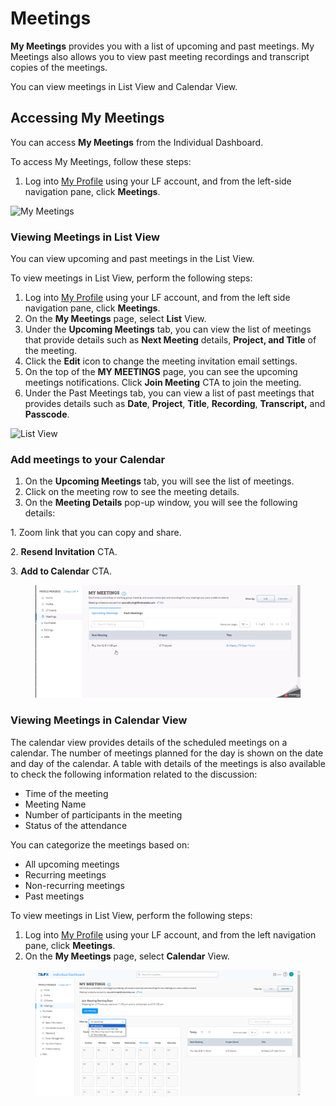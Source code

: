 # Meetings

**My Meetings** provides you with a list of upcoming and past meetings. My Meetings also allows you to view past meeting recordings and transcript copies of the meetings.

You can view meetings in List View and Calendar View.&#x20;

## Accessing My Meetings&#x20;

You can access **My Meetings** from the Individual Dashboard.&#x20;

To access My Meetings, follow these steps:

1. Log into [My Profile](https://openprofile.dev) using your LF account, and from the left-side navigation pane, click **Meetings**.

![My Meetings](../../.gitbook/assets/2023-09-28\_19h49\_19.png)

### Viewing Meetings in List View

You can view upcoming and past meetings in the List View.&#x20;

To view meetings in List View, perform the following steps:

1. Log into [My Profile](https://openprofile.dev) using your LF account, and from the left side navigation pane, click **Meetings**.&#x20;
2. On the **My Meetings** page, select **List** View.
3. Under the **Upcoming Meetings** tab, you can view the list of meetings that provide details such as **Next Meeting** details, **Project, and Title** of the meeting.
4. Click the **Edit** icon to change the meeting invitation email settings.&#x20;
5. On the top of the **MY MEETINGS** page, you can see the upcoming meetings notifications. Click **Join Meeting** CTA to join the meeting.
6. Under the Past Meetings tab, you can view a list of past meetings that provides details such as **Date**, **Project**, **Title**, **Recording**, **Transcript,** and **Passcode**.&#x20;

![List View](../../.gitbook/assets/2023-09-28\_22h47\_23.gif)

### Add meetings to your Calendar

1. On the **Upcoming Meetings** tab, you will see the list of meetings.
2. Click on the meeting row to see the meeting details.
3. On the **Meeting Details** pop-up window, you will see the following details:

&#x20;       1\. Zoom link that you can copy and share.

&#x20;        2\. **Resend Invitation** CTA.

&#x20;        3\. **Add to Calendar** CTA.

<figure><img src="../../.gitbook/assets/2023-09-29_10h53_39.gif" alt=""><figcaption></figcaption></figure>

### Viewing Meetings in Calendar View

The calendar view provides details of the scheduled meetings on a calendar. The number of meetings planned for the day is shown on the date and day of the calendar. A table with details of the meetings is also available to check the following information related to the discussion:

* Time of the meeting
* Meeting Name
* Number of participants in the meeting
* Status of the attendance

You can categorize the meetings based on:

* All upcoming meetings
* Recurring meetings
* Non-recurring meetings
* Past meetings

To view meetings in List View, perform the following steps:

1. Log into [My Profile](https://openprofile.dev) using your LF account, and from the left navigation pane, click **Meetings**.&#x20;
2. On the **My Meetings** page, select **Calendar** View.

<figure><img src="../../.gitbook/assets/2023-09-28_22h52_39 (1).png" alt=""><figcaption></figcaption></figure>
